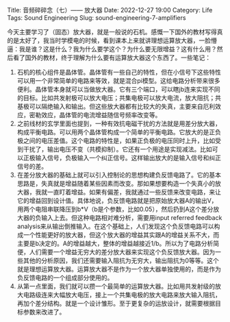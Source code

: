 Title: 音频碎碎念（七）—— 放大器
Date: 2022-12-27 19:00
Category: Life
Tags: Sound Engineering
Slug: sound-engineering-7-amplifiers

今天主要学习了（固态）放大器，就是一般说的石机。感慨一下国外的教材写得真的是太好了，我当时学模电的时候，看到课本上来就讲理想运算放大器，一脸懵逼：我是谁？这是什么？我为什么要学这个？为什么要无限增益？这有什么用？然后看了国外的教材，终于理解为什么要有运算放大器这个东西了。一些笔记：

1. 石机的核心组件是晶体管。晶体管有一些自己的特性，但在小信号下这些特性可以用一个非常简单的电路来等效，就是混合pi模型。这给电路分析带来很多便利。晶体管本身就可以当做放大器。它有三个端口，可以瞎jb连来实现不同的目标。比如共发射极可以放大电压；共集电极可以放大电流，放大阻抗；共基极可以隔绝输入和输出。但这些放大器都有比较大的失真，主要来自厄利效应，密勒效应，晶体管的电流增益随信号频率改变等。
2. 之前线材的玄学里面也提到，一种有效抗电磁干扰的方法就是用差分放大器，构成平衡电路。可以用两个晶体管构成一个简单的平衡电路。它放大的是正负极之间的电压差值。这个电路的特性是，如果正负极的电压同时上升，比如受到干扰了，输出电压不变（共模抑制）。它还有一个用途是实现减法。比如可以正极输入信号，负极输入一个纠正信号。这样输出放大的是输入信号和纠正信号的差。
3. 在差分放大器的基础上就可以引入控制论的思想构建负反馈电路了。它的基本思路是，失真就是增益随着某些因素而改变。那如果想要构造一个失真小的放大器，我就一直盯着增益。如果有偏差，我就通过一些反馈来改变电路，来让它的增益回到设计值。具体地说，负反馈电路就是把原始放大器A的输出V，用两个电阻串联降压到b*V（b是个参数，比如0.05），然后扔到A这个差分放大器的负输入上去。但这种电路相对难分析，需要用input referred feedback analysis来从输出倒推输入。在这个基础上，人们发现这个负反馈电路可以构成一个性能更好的放大器，但这个放大器的增益其实跟A的增益关系不大，而主要是b决定的。A的增益越大，整体的增益越接近1/b。所以为了电路分析简便，人们需要一个增益无穷大的差分放大器来实现这个负反馈放大器。因为一些其他的分析原因，我们还需要输入阻抗为无穷大，输出阻抗为0等等。这个就是理想运算放大器。运算放大器不是作为一个放大器单独使用的，而是作为负反馈电路的一个组成部分使用的。
4. 从第一点里面，我们就可以攒一个最简单的运算放大器。比如用共发射级的放大电路级连来大幅放大电压，接上一个共集电极的放大电路来放大输入阻抗，再加个差分结构。就是一个设计雏形。至于更复杂的运放设计，就需要根据目标参数来改进了。
